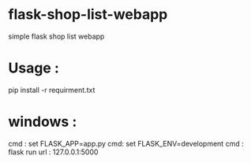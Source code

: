 # flask-shop-list-webapp
simple flask shop list webapp
# Usage :
pip install -r requirment.txt
# windows :
cmd : set FLASK_APP=app.py
cmd: set FLASK_ENV=development
cmd : flask run
url : 127.0.0.1:5000
